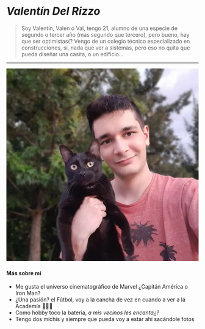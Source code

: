 # _Valentín Del Rizzo_
> Soy Valentín, Valen o Val, tengo 21, alumno de una especie de segundo o tercer año (mas segundo que tercero), pero bueno, hay que ser optimistas(? Vengo de un colegio técnico especializado en construcciones, si, nada que ver a sistemas, pero eso no quita que pueda diseñar una casita, o un edificio... 
***
![Mi foto](yoo.jpg)
#### Más sobre mí
* Me gusta el universo cinematográfico de Marvel ¿Capitán América o Iron Man?
* ¿Una pasión? el Fútbol, voy a la cancha de vez en cuando a ver a la Academía 💙🤍💙
* Como hobby toco la bateria, *a mis vecinos les encanta¿?*
* Tengo dos michis y siempre que pueda voy a estar ahí sacándole fotos
